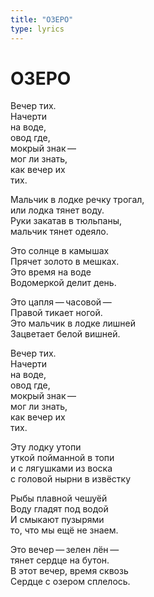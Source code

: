 ```yaml
---
title: "ОЗЕРО"
type: lyrics
---
```


<h1>ОЗЕРО</h1>

<section>

Вечер тих.\
Начерти\
на&nbsp;воде,\
овод где,\
мокрый знак&thinsp;&mdash;&thinsp;\
мог&nbsp;ли знать,\
как вечер их\
тих.

Мальчик в&nbsp;лодке речку трогал,\
или лодка тянет воду.\
Руки закатав в&nbsp;тюльпаны,\
мальчик тянет одеяло.

Это солнце в&nbsp;камышах\
Прячет золото в&nbsp;мешках.\
Это время на&nbsp;воде\
Водомеркой делит день.

Это цапля&thinsp;&mdash;&thinsp;часовой&thinsp;&mdash;&thinsp;\
Правой тикает ногой.\
Это мальчик в&nbsp;лодке лишней\
Зацветает белой вишней.

Вечер тих.\
Начерти\
на&nbsp;воде,\
овод где,\
мокрый знак&thinsp;&mdash;&thinsp;\
мог&nbsp;ли знать,\
как вечер их\
тих.

Эту лодку утопи\
уткой пойманной в&nbsp;топи\
и&nbsp;с&nbsp;лягушками из&nbsp;воска\
с&nbsp;головой нырни в&nbsp;извёстку

Рыбы плавной чешуёй\
Воду гладят под водой\
И&nbsp;смыкают пузырями\
то, что мы&nbsp;ещё не&nbsp;знаем.

Это вечер&thinsp;&mdash;&thinsp;зелен лён&thinsp;&mdash;&thinsp;\
тянет сердце на&nbsp;бутон.\
В&nbsp;этот вечер, время сквозь\
Сердце с&nbsp;озером сплелось.

</section>
